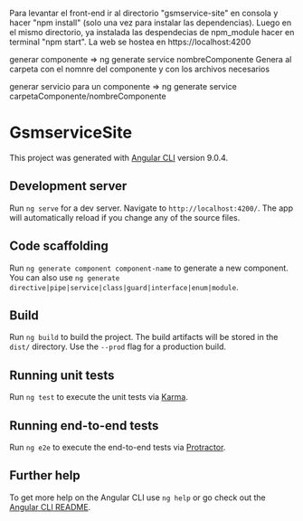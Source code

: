 Para levantar el front-end ir al directorio "gsmservice-site" en consola y hacer "npm install" (solo una vez para instalar las dependencias).
Luego en el mismo directorio, ya instalada las despendecias de npm_module hacer en terminal "npm start".
La web se hostea en https://localhost:4200

generar componente => ng generate service nombreComponente 
Genera al carpeta con el nomnre del componente y con los archivos necesarios 

generar servicio para un componente => ng generate service carpetaComponente/nombreComponente 



# GsmserviceSite

This project was generated with [Angular CLI](https://github.com/angular/angular-cli) version 9.0.4.

## Development server

Run `ng serve` for a dev server. Navigate to `http://localhost:4200/`. The app will automatically reload if you change any of the source files.

## Code scaffolding

Run `ng generate component component-name` to generate a new component. You can also use `ng generate directive|pipe|service|class|guard|interface|enum|module`.

## Build

Run `ng build` to build the project. The build artifacts will be stored in the `dist/` directory. Use the `--prod` flag for a production build.

## Running unit tests

Run `ng test` to execute the unit tests via [Karma](https://karma-runner.github.io).

## Running end-to-end tests

Run `ng e2e` to execute the end-to-end tests via [Protractor](http://www.protractortest.org/).

## Further help

To get more help on the Angular CLI use `ng help` or go check out the [Angular CLI README](https://github.com/angular/angular-cli/blob/master/README.md).
